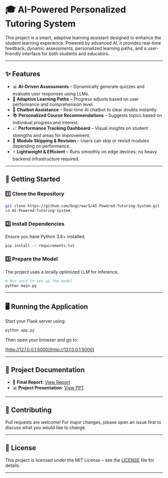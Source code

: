 
# 🎓 AI-Powered Personalized Tutoring System

This project is a smart, adaptive learning assistant designed to enhance the student learning experience. Powered by advanced AI, it provides real-time feedback, dynamic assessments, personalized learning paths, and a user-friendly interface for both students and educators.

---

## ✨ Features

- 📊 **AI-Driven Assessments** – Dynamically generate quizzes and evaluate user responses using LLMs.  
- 🧠 **Adaptive Learning Paths** – Progress adjusts based on user performance and comprehension level.  
- 💬 **Chatbot Assistance** – Real-time AI chatbot to clear doubts instantly.  
- 📚 **Personalized Course Recommendations** – Suggests topics based on individual progress and interest.  
- 📈 **Performance Tracking Dashboard** – Visual insights on student strengths and areas for improvement.  
- 🔁 **Module Skipping & Revision** – Users can skip or revisit modules depending on performance.  
- ⚡ **Lightweight & Efficient** – Runs smoothly on edge devices; no heavy backend infrastructure required.

---

## 🚀 Getting Started

### 1️⃣ Clone the Repository
```bash
git clone https://github.com/GogirwarS/AI-Powered-Tutoring-System.git
cd AI-Powered-Tutoring-System
```

### 2️⃣ Install Dependencies
Ensure you have Python 3.8+ installed.
```bash
pip install -r requirements.txt
```

### 3️⃣ Prepare the Model
The project uses a locally optimized LLM for inference.
```bash
# Run once to set up the model
python main.py
```

---

## 🖥️ Running the Application

Start your Flask server using:

```bash
python app.py
```

Then open your browser and go to:

[http://127.0.0.1:5000](http://127.0.0.1:5000)

---

## 📄 Project Documentation

- 📘 **Final Report**: [View Report](https://drive.google.com/file/d/1JswsQXyTuEKJ55h4D00nIs7fLidGgdlZ/view?usp=sharing)  
- 📊 **Project Presentation**: [View PPT](https://drive.google.com/file/d/1xrCkmmisPvrbDyK5mI_bkB3RikvnmBF5/view?usp=sharing)

---

## 🤝 Contributing

Pull requests are welcome! For major changes, please open an issue first to discuss what you would like to change.

---

## 📜 License

This project is licensed under the MIT License – see the [LICENSE](LICENSE) file for details.

---
